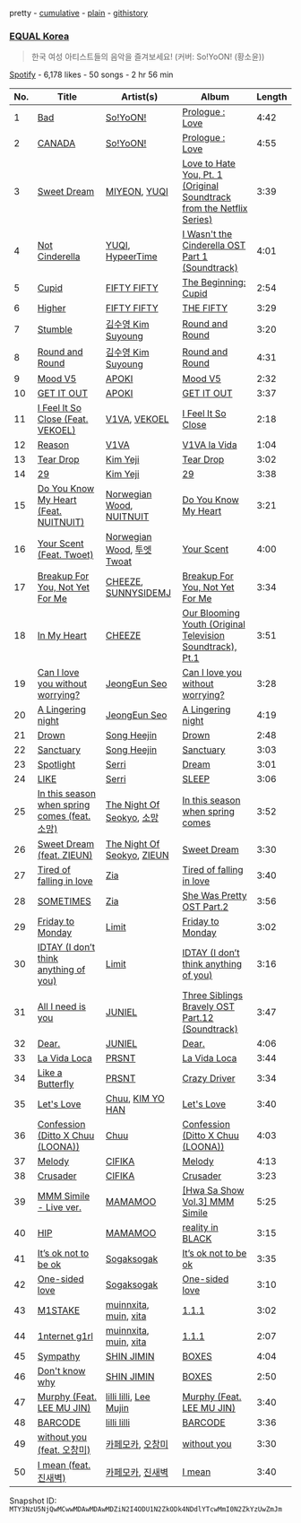 pretty - [cumulative](/playlists/cumulative/37i9dQZF1DWXLRnGRo8irv.md) - [plain](/playlists/plain/37i9dQZF1DWXLRnGRo8irv) - [githistory](https://github.githistory.xyz/mackorone/spotify-playlist-archive/blob/main/playlists/plain/37i9dQZF1DWXLRnGRo8irv)

### [EQUAL Korea](https://open.spotify.com/playlist/37i9dQZF1DWXLRnGRo8irv)

> 한국 여성 아티스트들의 음악을 즐겨보세요! \(커버: So!YoON! \(황소윤\)\)

[Spotify](https://open.spotify.com/user/spotify) - 6,178 likes - 50 songs - 2 hr 56 min

| No. | Title | Artist(s) | Album | Length |
|---|---|---|---|---|
| 1 | [Bad](https://open.spotify.com/track/4xpquaJtTBKbtFjXJ8rvSg) | [So!YoON!](https://open.spotify.com/artist/7H5EC2qaylGun66YeRrVHg) | [Prologue : Love](https://open.spotify.com/album/51wJn9B4Dz7rnyelqgugvo) | 4:42 |
| 2 | [CANADA](https://open.spotify.com/track/0nnBNJCB4r9nVkCZ2YEzgJ) | [So!YoON!](https://open.spotify.com/artist/7H5EC2qaylGun66YeRrVHg) | [Prologue : Love](https://open.spotify.com/album/51wJn9B4Dz7rnyelqgugvo) | 4:55 |
| 3 | [Sweet Dream](https://open.spotify.com/track/52S5z54LOqFTKmrUVPMn5z) | [MIYEON](https://open.spotify.com/artist/779v40cWIJUUoIDtC1IGaF), [YUQI](https://open.spotify.com/artist/22aCD8IrQZjcPgZw728QT6) | [Love to Hate You, Pt\. 1 \(Original Soundtrack from the Netflix Series\)](https://open.spotify.com/album/0yGjEMAPhsKQ0BWSfOASFd) | 3:39 |
| 4 | [Not Cinderella](https://open.spotify.com/track/21Tby9KBiEDgCIToaxjT95) | [YUQI](https://open.spotify.com/artist/22aCD8IrQZjcPgZw728QT6), [HypeerTime](https://open.spotify.com/artist/0ep5RbLOoQc09TDsZFwxwI) | [I Wasn't the Cinderella OST Part 1 \(Soundtrack\)](https://open.spotify.com/album/3gv6qxBK4Gm2tvB4IEVfNk) | 4:01 |
| 5 | [Cupid](https://open.spotify.com/track/4dKa5ZzlGqUy3Wo0yaXKNI) | [FIFTY FIFTY](https://open.spotify.com/artist/4GJ6xDCF5jaUqD6avOuQT6) | [The Beginning: Cupid](https://open.spotify.com/album/1ZXXEGGhHYgOEzYUjP6bPR) | 2:54 |
| 6 | [Higher](https://open.spotify.com/track/6DXWAohpXqYHKQ4zTvpPG0) | [FIFTY FIFTY](https://open.spotify.com/artist/4GJ6xDCF5jaUqD6avOuQT6) | [THE FIFTY](https://open.spotify.com/album/5Khk4qZMCH9iMJWBzzdbNP) | 3:29 |
| 7 | [Stumble](https://open.spotify.com/track/3A7LdxbwGAqdMZlRXj4OoB) | [김수영 Kim Suyoung](https://open.spotify.com/artist/7nj9JLgGDx7CRNUKzptaCj) | [Round and Round](https://open.spotify.com/album/3MYLhipqQULZJKKgFqTkOq) | 3:20 |
| 8 | [Round and Round](https://open.spotify.com/track/2i8DTVoUdPcdlUGfyU8SBR) | [김수영 Kim Suyoung](https://open.spotify.com/artist/7nj9JLgGDx7CRNUKzptaCj) | [Round and Round](https://open.spotify.com/album/3MYLhipqQULZJKKgFqTkOq) | 4:31 |
| 9 | [Mood V5](https://open.spotify.com/track/6lEGx2w7xnZyhxTLbFZHyt) | [APOKI](https://open.spotify.com/artist/0JVB3oaSxGrbnhzIiKwiR9) | [Mood V5](https://open.spotify.com/album/5GjLlwC2y6DKt6YKCxfLGl) | 2:32 |
| 10 | [GET IT OUT](https://open.spotify.com/track/4OCwwHsLQ0tNzC0PzTi47I) | [APOKI](https://open.spotify.com/artist/0JVB3oaSxGrbnhzIiKwiR9) | [GET IT OUT](https://open.spotify.com/album/7GJYlGZQBxVjgXk1TCq9xk) | 3:37 |
| 11 | [I Feel It So Close \(Feat\. VEKOEL\)](https://open.spotify.com/track/5ViNfkZnAbHKUv1uD7aCJ2) | [V1VA](https://open.spotify.com/artist/04rkE835YxRm7UtD4ksItR), [VEKOEL](https://open.spotify.com/artist/6c1sIisEY5HNqkjgEhgbEo) | [I Feel It So Close](https://open.spotify.com/album/34w34asHyQFbCZJqyD492S) | 2:18 |
| 12 | [Reason](https://open.spotify.com/track/1izoQ9aXYxTLSK4TetKfF2) | [V1VA](https://open.spotify.com/artist/04rkE835YxRm7UtD4ksItR) | [V1VA la Vida](https://open.spotify.com/album/3FDcrbKrBfU1bmDGpiOZj1) | 1:04 |
| 13 | [Tear Drop](https://open.spotify.com/track/5veIrFPNpxmYqj0tHGXUJ3) | [Kim Yeji](https://open.spotify.com/artist/6g4IlXK5mkP7LlOQPYW6Lr) | [Tear Drop](https://open.spotify.com/album/2Go0DhLeCeNavaQyPVGF8g) | 3:02 |
| 14 | [29](https://open.spotify.com/track/70w7F226un9BzXrAo0L9Oj) | [Kim Yeji](https://open.spotify.com/artist/6g4IlXK5mkP7LlOQPYW6Lr) | [29](https://open.spotify.com/album/24LHgz1P33iebMAHV2LJPh) | 3:38 |
| 15 | [Do You Know My Heart \(Feat\. NUITNUIT\)](https://open.spotify.com/track/5NmIcpSaKgwkmezmI8LQDC) | [Norwegian Wood](https://open.spotify.com/artist/2Uvrls9HlspsRUtW6mp4Q3), [NUITNUIT](https://open.spotify.com/artist/7magwQRiJcYtu4rix7MlqM) | [Do You Know My Heart](https://open.spotify.com/album/5BZA1HF4gHVHejvemSXfYD) | 3:21 |
| 16 | [Your Scent \(Feat\. Twoet\)](https://open.spotify.com/track/6uQ6276B9ShLwsNr8yKl41) | [Norwegian Wood](https://open.spotify.com/artist/2Uvrls9HlspsRUtW6mp4Q3), [투엣 Twoat](https://open.spotify.com/artist/2cE4EpJce9UEh5XUbTbukS) | [Your Scent](https://open.spotify.com/album/6hSqEPKDh7HdoCo9bY6WKo) | 4:00 |
| 17 | [Breakup For You, Not Yet For Me](https://open.spotify.com/track/6hspeGlQWT5LJR1VAC24G0) | [CHEEZE](https://open.spotify.com/artist/6NdzNrBP8Jbhzp6h7yojht), [SUNNYSIDEMJ](https://open.spotify.com/artist/50hc5LTdbu0RKvf8IuOrLq) | [Breakup For You, Not Yet For Me](https://open.spotify.com/album/1hAIHOlFKV2Nh5cv9eR2p5) | 3:34 |
| 18 | [In My Heart](https://open.spotify.com/track/2URys8E6imQmRIfAlES1p4) | [CHEEZE](https://open.spotify.com/artist/6NdzNrBP8Jbhzp6h7yojht) | [Our Blooming Youth \(Original Television Soundtrack\), Pt.1](https://open.spotify.com/album/0hRiiWogBg37JG9IGmy0QU) | 3:51 |
| 19 | [Can I love you without worrying?](https://open.spotify.com/track/2Zv3G7RUcEqROV5U0c5xiJ) | [JeongEun Seo](https://open.spotify.com/artist/5J8WUPow9twuYcVjpTCyPW) | [Can I love you without worrying?](https://open.spotify.com/album/3YDEMzvNx7eJVSktN4dOK3) | 3:28 |
| 20 | [A Lingering night](https://open.spotify.com/track/12cXPMfuhBin1pAiNSmDYV) | [JeongEun Seo](https://open.spotify.com/artist/5J8WUPow9twuYcVjpTCyPW) | [A Lingering night](https://open.spotify.com/album/4ZJmq2Mnapd5z75vgRQFC9) | 4:19 |
| 21 | [Drown](https://open.spotify.com/track/6fKlCbnZGyGNPKRFU2oY8y) | [Song Heejin](https://open.spotify.com/artist/2G9WVGhJAmHLg4I68dWFTl) | [Drown](https://open.spotify.com/album/49QoZhjfkvwh2wFfdIJhhq) | 2:48 |
| 22 | [Sanctuary](https://open.spotify.com/track/7DxFnjHNNO1AriTMY8NASo) | [Song Heejin](https://open.spotify.com/artist/2G9WVGhJAmHLg4I68dWFTl) | [Sanctuary](https://open.spotify.com/album/1J5jfRqEDOezAFyL4uOJOT) | 3:03 |
| 23 | [Spotlight](https://open.spotify.com/track/1fMCp60Wtrv6jqmp7awVXR) | [Serri](https://open.spotify.com/artist/38oZ3lMBfgejBalxm1GDgc) | [Dream](https://open.spotify.com/album/3vM1AXKOPmsUJYV8RF8fM8) | 3:01 |
| 24 | [LIKE](https://open.spotify.com/track/38d2AabK6k4Ct4iQk80MI5) | [Serri](https://open.spotify.com/artist/38oZ3lMBfgejBalxm1GDgc) | [SLEEP](https://open.spotify.com/album/7roSNEb22dwOVwdxbqL9By) | 3:06 |
| 25 | [In this season when spring comes \(feat\. 소망\)](https://open.spotify.com/track/0UmfIYK2E0CWLqcTg6jWuH) | [The Night Of Seokyo](https://open.spotify.com/artist/6vrBuDdSYNTK6CwCVflTnx), [소망](https://open.spotify.com/artist/6i6cy4DoGi0aKRAmFcJ51f) | [In this season when spring comes](https://open.spotify.com/album/72EJyliG2KshSpZR1fejcv) | 3:52 |
| 26 | [Sweet Dream \(feat\. ZIEUN\)](https://open.spotify.com/track/6Gcxk1chI6hr9MBU9BP94X) | [The Night Of Seokyo](https://open.spotify.com/artist/6vrBuDdSYNTK6CwCVflTnx), [ZIEUN](https://open.spotify.com/artist/3QlmnceJXQziVVuim9JODA) | [Sweet Dream](https://open.spotify.com/album/4rRDVHFuW195vCXoc0AavL) | 3:30 |
| 27 | [Tired of falling in love](https://open.spotify.com/track/5kBfn6GRgUfCww26vIGTzL) | [Zia](https://open.spotify.com/artist/2vAxwTAH2OaInCfMxriCqk) | [Tired of falling in love](https://open.spotify.com/album/3X5dMZ3Zn3OQn4zbfHRVlw) | 3:40 |
| 28 | [SOMETIMES](https://open.spotify.com/track/0OtjUV1mxN4idSXfdKFCOu) | [Zia](https://open.spotify.com/artist/2vAxwTAH2OaInCfMxriCqk) | [She Was Pretty OST Part.2](https://open.spotify.com/album/5XYNu18StbdLuRczU34Sbg) | 3:56 |
| 29 | [Friday to Monday](https://open.spotify.com/track/4Krv5sqJVJ3jrSP15bC6mU) | [Limit](https://open.spotify.com/artist/6wpqEEzNtOeTiOiOspkgy1) | [Friday to Monday](https://open.spotify.com/album/7okamLcUdT1FpqHEW9231G) | 3:02 |
| 30 | [IDTAY \(I don’t think anything of you\)](https://open.spotify.com/track/0jnvohKC2aOii15ZCskAhP) | [Limit](https://open.spotify.com/artist/6wpqEEzNtOeTiOiOspkgy1) | [IDTAY \(I don’t think anything of you\)](https://open.spotify.com/album/7J5zzwqZmrg3RJAu6r8tyO) | 3:16 |
| 31 | [All I need is you](https://open.spotify.com/track/4gw8yp7dYXKgzIPXMpRDpv) | [JUNIEL](https://open.spotify.com/artist/0F8gvxccUYPndXVsyLmCi6) | [Three Siblings Bravely OST Part.12 \(Soundtrack\)](https://open.spotify.com/album/5UJ3pmRmzr2JutdPNrHF3C) | 3:47 |
| 32 | [Dear.](https://open.spotify.com/track/7KxotDuTST1YyC0fRbt9DE) | [JUNIEL](https://open.spotify.com/artist/0F8gvxccUYPndXVsyLmCi6) | [Dear.](https://open.spotify.com/album/5EG6ckuZqeNGnGAkVX92uk) | 4:06 |
| 33 | [La Vida Loca](https://open.spotify.com/track/2Pa90N5B2moNYZA6WhBR9d) | [PRSNT](https://open.spotify.com/artist/4Aj920LL1N15pxyHm4heD1) | [La Vida Loca](https://open.spotify.com/album/0Z6dvwmC1MtFKa2CQmCAIW) | 3:44 |
| 34 | [Like a Butterfly](https://open.spotify.com/track/21eq5IlsfbAh0eb44e0dqQ) | [PRSNT](https://open.spotify.com/artist/4Aj920LL1N15pxyHm4heD1) | [Crazy Driver](https://open.spotify.com/album/02usvaengQGAO3S8BQGOZZ) | 3:34 |
| 35 | [Let's Love](https://open.spotify.com/track/6h5ORMFWElwmVjCYWxZosK) | [Chuu](https://open.spotify.com/artist/1q86WVZhETqii5kKjEwYuB), [KIM YO HAN](https://open.spotify.com/artist/49p6UP6XmVrB73XB2CSOVD) | [Let's Love](https://open.spotify.com/album/1brl58xXMDKWcCEbSECZ5P) | 3:40 |
| 36 | [Confession \(Ditto X Chuu \(LOONA\)\)](https://open.spotify.com/track/40wyDhO974VOe491zfVLbC) | [Chuu](https://open.spotify.com/artist/1q86WVZhETqii5kKjEwYuB) | [Confession \(Ditto X Chuu \(LOONA\)\)](https://open.spotify.com/album/4lqmvZ7sla2GqrhOv8FMsp) | 4:03 |
| 37 | [Melody](https://open.spotify.com/track/05gYK3Q5t0VHs9kK7sPTcW) | [CIFIKA](https://open.spotify.com/artist/0OK6Xs5X1kHs07y68n65CQ) | [Melody](https://open.spotify.com/album/3esIkkntCgiFEfYmgKgTBR) | 4:13 |
| 38 | [Crusader](https://open.spotify.com/track/7N0MH5Zszb3tp0o6Xt8mWp) | [CIFIKA](https://open.spotify.com/artist/0OK6Xs5X1kHs07y68n65CQ) | [Crusader](https://open.spotify.com/album/7sxUW4ouTE1tNJHMJb6KWS) | 3:23 |
| 39 | [MMM Simile \- Live ver.](https://open.spotify.com/track/0tyip3SICRMxPXitAbd1TS) | [MAMAMOO](https://open.spotify.com/artist/0XATRDCYuuGhk0oE7C0o5G) | [\[Hwa Sa Show Vol.3\] MMM Simile](https://open.spotify.com/album/2xPznUnpJGiaIP1QrQnYAT) | 5:25 |
| 40 | [HIP](https://open.spotify.com/track/24nK8tW7Pt3Inh2utttuoG) | [MAMAMOO](https://open.spotify.com/artist/0XATRDCYuuGhk0oE7C0o5G) | [reality in BLACK](https://open.spotify.com/album/7CucpzwxAZ6kHmctI9eo4X) | 3:15 |
| 41 | [It’s ok not to be ok](https://open.spotify.com/track/4WQjV7V71MAmNeZLknNcxs) | [Sogaksogak](https://open.spotify.com/artist/4ErSSLqJ6lBxlgzBrkjubZ) | [It’s ok not to be ok](https://open.spotify.com/album/0J0OUn2QQBqIV2NjpH4has) | 3:35 |
| 42 | [One\-sided love](https://open.spotify.com/track/5hGGFQG9xk0pugYkOntWH2) | [Sogaksogak](https://open.spotify.com/artist/4ErSSLqJ6lBxlgzBrkjubZ) | [One\-sided love](https://open.spotify.com/album/2mnjRuCNcTfR1PkNUxJAbw) | 3:10 |
| 43 | [M1STAKE](https://open.spotify.com/track/78fkFmPuwtsvbjD5MHOuGi) | [muinnxita](https://open.spotify.com/artist/3vgIeXCr3dQ4ekGSgtE1zT), [muin](https://open.spotify.com/artist/6st0D2IEl6xCt3wZfcgw0Z), [xita](https://open.spotify.com/artist/2xWhwEGtRtMctGBXeGUxs6) | [1.1.1](https://open.spotify.com/album/54LseDDdnyKqvrjvmbQfEx) | 3:02 |
| 44 | [1nternet g1rl](https://open.spotify.com/track/5I7a1S3VWVCeIRcDlXTAae) | [muinnxita](https://open.spotify.com/artist/3vgIeXCr3dQ4ekGSgtE1zT), [muin](https://open.spotify.com/artist/6st0D2IEl6xCt3wZfcgw0Z), [xita](https://open.spotify.com/artist/2xWhwEGtRtMctGBXeGUxs6) | [1.1.1](https://open.spotify.com/album/54LseDDdnyKqvrjvmbQfEx) | 2:07 |
| 45 | [Sympathy](https://open.spotify.com/track/6saKz9RGPV3vAexeyrJny1) | [SHIN JIMIN](https://open.spotify.com/artist/0bxSJJ7V2M4Zb9lpRzWPD8) | [BOXES](https://open.spotify.com/album/7erYugnQM7RrD4RqZmx9WG) | 4:04 |
| 46 | [Don't know why](https://open.spotify.com/track/0WPML3bLdc0EWirC0V3Zy3) | [SHIN JIMIN](https://open.spotify.com/artist/0bxSJJ7V2M4Zb9lpRzWPD8) | [BOXES](https://open.spotify.com/album/7erYugnQM7RrD4RqZmx9WG) | 2:50 |
| 47 | [Murphy \(Feat\. LEE MU JIN\)](https://open.spotify.com/track/7yxBovpwIP2SF9BjS56soN) | [lilli lilli](https://open.spotify.com/artist/5jPgE32O5ejQyRJXiiy52V), [Lee Mujin](https://open.spotify.com/artist/4Xj0peBt3EZHbdF20JmdWC) | [Murphy \(Feat\. LEE MU JIN\)](https://open.spotify.com/album/2GKkOiDgietmK2ixB5fXoU) | 3:40 |
| 48 | [BARCODE](https://open.spotify.com/track/1ZThXKcKkKkZRQGYGd8UU4) | [lilli lilli](https://open.spotify.com/artist/5jPgE32O5ejQyRJXiiy52V) | [BARCODE](https://open.spotify.com/album/0IZZIwintx6HphavroWxdN) | 3:36 |
| 49 | [without you \(feat\. 오창미\)](https://open.spotify.com/track/1duVXWnfilaXdUxtI3Z6y7) | [카페모카](https://open.spotify.com/artist/5BF4JZwqktSwyAEmpjLLN0), [오창미](https://open.spotify.com/artist/28uMX21wblo5P8gkdOA7lr) | [without you](https://open.spotify.com/album/3sEV060UxECpyp1Vtk35Ld) | 3:30 |
| 50 | [I mean \(feat\. 진새벽\)](https://open.spotify.com/track/5vgMTZxKtccOJugRVy1bHm) | [카페모카](https://open.spotify.com/artist/5BF4JZwqktSwyAEmpjLLN0), [진새벽](https://open.spotify.com/artist/5eK12UfXuAWG1AGEgp4yqu) | [I mean](https://open.spotify.com/album/4Ewtz7NesUJHhd9JkWe5hs) | 3:40 |

Snapshot ID: `MTY3NzU5NjQwMCwwMDAwMDAwMDZiN2I4ODU1N2ZkODk4NDdlYTcwMmI0N2ZkYzUwZmJm`

